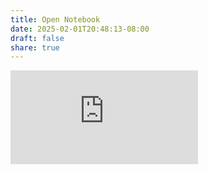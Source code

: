 ```yaml
---
title: Open Notebook
date: 2025-02-01T20:48:13-08:00
draft: false
share: true
---
```

![Github Repo](https://github.com/wingfieldjeff/open_notebook/blob/main/README.md)